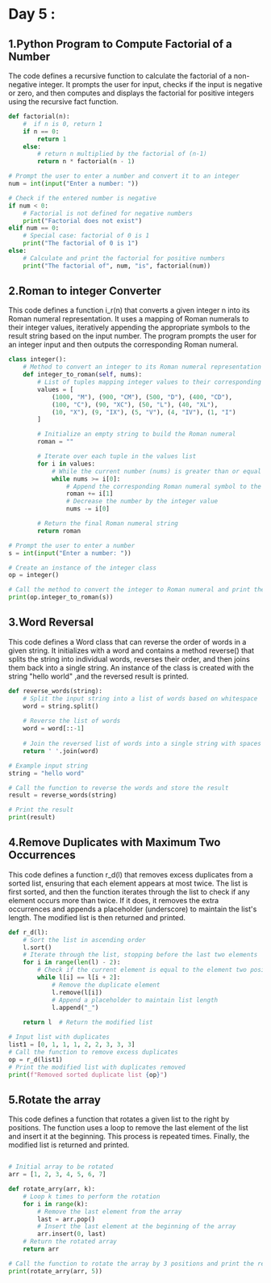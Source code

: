 # Day 5 :

## 1.Python Program to Compute Factorial of a Number

The code defines a recursive function to calculate the factorial of a non-negative integer. It prompts the user for input, checks if the input is negative or zero, and then computes and displays the factorial for positive integers using the recursive fact function.

```python
def factorial(n):
    #  if n is 0, return 1 
    if n == 0:
        return 1
    else:
        # return n multiplied by the factorial of (n-1)
        return n * factorial(n - 1)

# Prompt the user to enter a number and convert it to an integer
num = int(input("Enter a number: "))

# Check if the entered number is negative
if num < 0:
    # Factorial is not defined for negative numbers
    print("Factorial does not exist")  
elif num == 0:
    # Special case: factorial of 0 is 1
    print("The factorial of 0 is 1")  
else:
    # Calculate and print the factorial for positive numbers
    print("The factorial of", num, "is", factorial(num))

```

## 2.Roman to integer Converter
This code defines a function i_r(n) that converts a given integer n into its Roman numeral representation. It uses a mapping of Roman numerals to their integer values, iteratively appending the appropriate symbols to the result string based on the input number. The program prompts the user for an integer input and then outputs the corresponding Roman numeral.

```python
class integer():
    # Method to convert an integer to its Roman numeral representation
    def integer_to_roman(self, nums):
        # List of tuples mapping integer values to their corresponding Roman numeral symbols
        values = [
            (1000, "M"), (900, "CM"), (500, "D"), (400, "CD"),
            (100, "C"), (90, "XC"), (50, "L"), (40, "XL"),
            (10, "X"), (9, "IX"), (5, "V"), (4, "IV"), (1, "I")
        ]

        # Initialize an empty string to build the Roman numeral
        roman = ""

        # Iterate over each tuple in the values list
        for i in values:
            # While the current number (nums) is greater than or equal to the integer value
            while nums >= i[0]:
                # Append the corresponding Roman numeral symbol to the result string
                roman += i[1]
                # Decrease the number by the integer value
                nums -= i[0]

        # Return the final Roman numeral string
        return roman            

# Prompt the user to enter a number
s = int(input("Enter a number: "))

# Create an instance of the integer class
op = integer()

# Call the method to convert the integer to Roman numeral and print the result
print(op.integer_to_roman(s))

```

## 3.Word Reversal 
This code defines a Word class that can reverse the order of words in a given string. It initializes with a word and contains a method reverse() that splits the string into individual words, reverses their order, and then joins them back into a single string. An instance of the class is created with the string "hello world" ,and the reversed result is printed.

```python
def reverse_words(string):
    # Split the input string into a list of words based on whitespace
    word = string.split()
    
    # Reverse the list of words
    word = word[::-1]
    
    # Join the reversed list of words into a single string with spaces in between
    return ' '.join(word)

# Example input string
string = "hello word"

# Call the function to reverse the words and store the result
result = reverse_words(string)

# Print the result
print(result)  

```
## 4.Remove Duplicates with Maximum Two Occurrences

This code defines a function r_d(l) that removes excess duplicates from a sorted list, ensuring that each element appears at most twice. The list is first sorted, and then the function iterates through the list to check if any element occurs more than twice. If it does, it removes the extra occurrences and appends a placeholder (underscore) to maintain the list's length. The modified list is then returned and printed.

```python
def r_d(l):
    # Sort the list in ascending order
    l.sort()  
    # Iterate through the list, stopping before the last two elements
    for i in range(len(l) - 2):
        # Check if the current element is equal to the element two positions ahead  
        while l[i] == l[i + 2]:  
            # Remove the duplicate element
            l.remove(l[i])  
            # Append a placeholder to maintain list length
            l.append("_")  
            
    return l  # Return the modified list

# Input list with duplicates
list1 = [0, 1, 1, 1, 2, 2, 3, 3, 3]
# Call the function to remove excess duplicates
op = r_d(list1)
# Print the modified list with duplicates removed
print(f"Removed sorted duplicate list {op}")
```
## 5.Rotate the array

This code defines a function that rotates a given list to the right by  positions. The function uses a loop to remove the last element of the list and insert it at the beginning. This process is repeated times. Finally, the modified list is returned and printed.

```python

# Initial array to be rotated
arr = [1, 2, 3, 4, 5, 6, 7]

def rotate_arry(arr, k):
    # Loop k times to perform the rotation
    for i in range(k):
        # Remove the last element from the array
        last = arr.pop()
        # Insert the last element at the beginning of the array
        arr.insert(0, last)
    # Return the rotated array
    return arr

# Call the function to rotate the array by 3 positions and print the result
print(rotate_arry(arr, 5))

```
